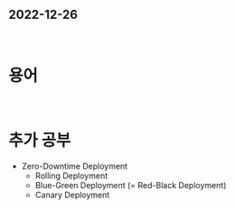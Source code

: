 ## 2022-12-26
<br/>

# 용어


<br/>

# 추가 공부
- Zero-Downtime Deployment
    - Rolling Deployment
    - Blue-Green Deployment (= Red-Black Deployment)
    - Canary Deployment